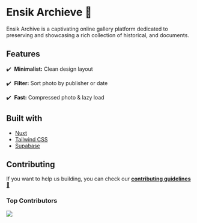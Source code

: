 # **Ensik Archieve** 📁

Ensik Archive is a captivating online gallery platform dedicated to preserving and showcasing a rich collection of historical, and documents.

## Features

✔️  **Minimalist:** Clean design layout

✔️  **Filter:** Sort photo by publisher or date

✔️  **Fast:** Compressed photo & lazy load

## Built with

- [Nuxt](https://nuxt.com/)
- [Tailwind CSS](https://tailwindcss.com/)
- [Supabase](https://supabase.com/)

## Contributing

If you want to help us building, you can check our [**contributing guidelines**](CONTRIBUTING.md) [📖](https://emojipedia.org/open-book)

### Top Contributors

<a href="https://github.com/ose-id/ensik-archieve/graphs/contributors">
  <img src="https://contrib.rocks/image?repo=ose-id/ensik-archieve" />
</a>